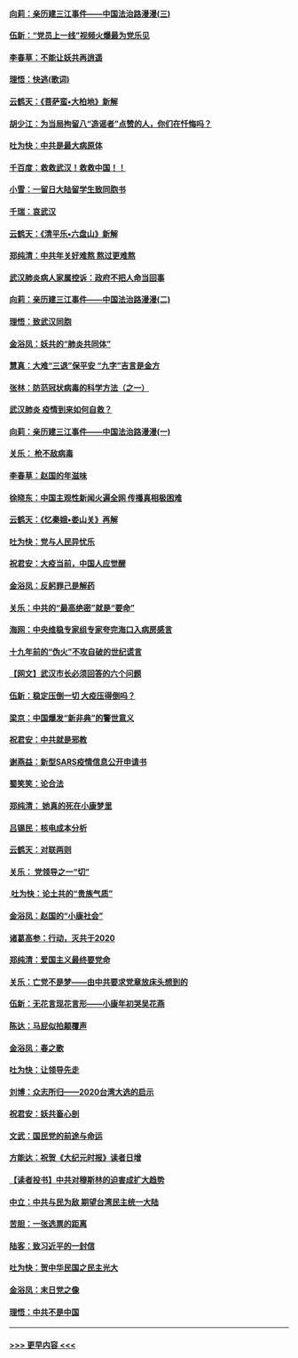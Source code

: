 #### [向莉：亲历建三江事件——中国法治路漫漫(三)](../pages/nsc993/n11831825.md?t=02021611) 
#### [伍新：“党员上一线”视频火爆最为党乐见](../pages/nsc993/n11838200.md?t=02021611) 
#### [李春草：不能让妖共再逍遥](../pages/nsc993/n11838102.md?t=02021611) 
#### [理悟：快逃(歌词)](../pages/nsc993/n11838083.md?t=02021611) 
#### [云鹤天：《菩萨蛮▪大柏地》新解](../pages/nsc993/n11838059.md?t=02021611) 
#### [胡少江：为当局拘留八“造谣者”点赞的人，你们在忏悔吗？](../pages/nsc993/n11836801.md?t=02021611) 
#### [吐为快：中共是最大病原体](../pages/nsc993/n11836748.md?t=02021611) 
#### [千百度：救救武汉！救救中国！！](../pages/nsc993/n11836145.md?t=02021611) 
#### [小雪：一留日大陆留学生致同胞书](../pages/nsc993/n11834624.md?t=02021611) 
#### [千瑞：哀武汉](../pages/nsc993/n11833647.md?t=02021611) 
#### [云鹤天：《清平乐▪六盘山》新解](../pages/nsc993/n11833611.md?t=02021611) 
#### [郑纯清：中共年关好难熬 熬过更难熬](../pages/nsc993/n11833489.md?t=02021611) 
#### [武汉肺炎病人家属控诉：政府不把人命当回事](../pages/nsc993/n11833205.md?t=02021611) 
#### [向莉：亲历建三江事件——中国法治路漫漫(二)](../pages/nsc993/n11829102.md?t=02021611) 
#### [理悟：致武汉同胞](../pages/nsc993/n11831522.md?t=02021611) 
#### [金浴凤：妖共的“肺炎共同体”](../pages/nsc993/n11829448.md?t=02021611) 
#### [慧真：大难“三退”保平安 “九字”吉言是金方](../pages/nsc993/n11829501.md?t=02021611) 
#### [张林：防范冠状病毒的科学方法（之一）](../pages/nsc993/n11828618.md?t=02021611) 
#### [武汉肺炎 疫情到来如何自救？](../pages/nsc993/n11827632.md?t=02021611) 
#### [向莉：亲历建三江事件——中国法治路漫漫(一)](../pages/nsc993/n11827190.md?t=02021611) 
#### [关乐： 枪不敌病毒](../pages/nsc993/n11826746.md?t=02021611) 
#### [李春草：赵国的年滋味](../pages/nsc993/n11826321.md?t=02021611) 
#### [徐晓东：中国主观性新闻火遍全网 传播真相极困难](../pages/nsc993/n11826508.md?t=02021611) 
#### [云鹤天：《忆秦娥▪娄山关》再解](../pages/nsc993/n11824682.md?t=02021611) 
#### [吐为快：党与人民异忧乐](../pages/nsc993/n11824660.md?t=02021611) 
#### [祝君安：大疫当前，中国人应觉醒](../pages/nsc993/n11821946.md?t=02021611) 
#### [金浴凤：反躬罪己是解药](../pages/nsc993/n11820280.md?t=02021611) 
#### [关乐：中共的“最高绝密”就是“要命”](../pages/nsc993/n11816946.md?t=02021611) 
#### [海网：中央维稳专家组专家夸完海口入病房感言](../pages/nsc993/n11815138.md?t=02021611) 
#### [十九年前的“伪火”不攻自破的世纪谎言](../pages/nsc993/n11813238.md?t=02021611) 
#### [【网文】武汉市长必须回答的六个问题](../pages/nsc993/n11813848.md?t=02021611) 
#### [伍新：稳定压倒一切 大疫压得倒吗？](../pages/nsc993/n11812634.md?t=02021611) 
#### [梁京：中国爆发“新非典”的警世意义](../pages/nsc993/n11812554.md?t=02021611) 
#### [祝君安：中共就是邪教](../pages/nsc993/n11812431.md?t=02021611) 
#### [谢燕益：新型SARS疫情信息公开申请书](../pages/nsc993/n11808840.md?t=02021611) 
#### [蜀笑笑：论合法](../pages/nsc993/n11808064.md?t=02021611) 
#### [郑纯清： 她真的死在小康梦里](../pages/nsc993/n11806623.md?t=02021611) 
#### [吕锡民：核电成本分析](../pages/nsc993/n11806284.md?t=02021611) 
#### [云鹤天：对联两则](../pages/nsc993/n11805957.md?t=02021611) 
#### [关乐： 党领导之一“切”](../pages/nsc993/n11804505.md?t=02021611) 
#### [ 吐为快：论土共的“贵族气质”](../pages/nsc993/n11804490.md?t=02021611) 
#### [金浴凤：赵国的“小康社会”](../pages/nsc993/n11804452.md?t=02021611) 
#### [诸葛高参：行动，灭共于2020](../pages/nsc993/n11804120.md?t=02021611) 
#### [郑纯清：爱国主义最终要党命](../pages/nsc993/n11802197.md?t=02021611) 
#### [关乐：亡党不是梦——由中共要求党章放床头想到的](../pages/nsc993/n11802156.md?t=02021611) 
#### [伍新：无花言现花言形——小康年初哭吴花燕](../pages/nsc993/n11800044.md?t=02021611) 
#### [陈达：马屁似拍颠覆声](../pages/nsc993/n11800010.md?t=02021611) 
#### [金浴凤：春之歌](../pages/nsc993/n11797687.md?t=02021611) 
#### [吐为快：让领导先走](../pages/nsc993/n11797512.md?t=02021611) 
#### [刘博：众志所归——2020台湾大选的启示](../pages/nsc993/n11796878.md?t=02021611) 
#### [祝君安：妖共畜心剖](../pages/nsc993/n11794273.md?t=02021611) 
#### [文武：国民党的前途与命运](../pages/nsc993/n11794198.md?t=02021611) 
#### [方能达：祝贺《大纪元时报》读者日增](../pages/nsc993/n11793807.md?t=02021611) 
#### [【读者投书】中共对穆斯林的迫害成扩大趋势](../pages/nsc993/n11791371.md?t=02021611) 
#### [中立：中共与民为敌 期望台湾民主统一大陆](../pages/nsc993/n11790392.md?t=02021611) 
#### [苦胆：一张选票的距离](../pages/nsc993/n11788914.md?t=02021611) 
#### [陆客：致习近平的一封信](../pages/nsc993/n11788867.md?t=02021611) 
#### [吐为快：贺中华民国之民主光大](../pages/nsc993/n11788618.md?t=02021611) 
#### [金浴凤：末日党之像](../pages/nsc993/n11787475.md?t=02021611) 
#### [理悟：中共不是中国](../pages/nsc993/n11787463.md?t=02021611) 

----
#### [ >>> 更早内容 <<< ](../indexes/nsc993-earlier.md)

